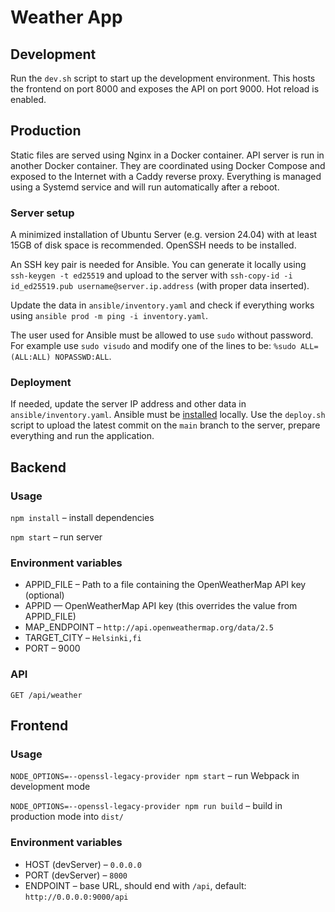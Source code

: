 # Weather App

## Development

Run the `dev.sh` script to start up the development environment. This hosts the frontend on port 8000 and exposes the API on port 9000. Hot reload is enabled.

## Production

Static files are served using Nginx in a Docker container. API server is run in another Docker container. They are coordinated using Docker Compose and exposed to the Internet with a Caddy reverse proxy. Everything is managed using a Systemd service and will run automatically after a reboot.

### Server setup

A minimized installation of Ubuntu Server (e.g. version 24.04) with at least 15GB of disk space is recommended. OpenSSH needs to be installed.

An SSH key pair is needed for Ansible. You can generate it locally using `ssh-keygen -t ed25519` and upload to the server with `ssh-copy-id -i id_ed25519.pub username@server.ip.address` (with proper data inserted).

Update the data in `ansible/inventory.yaml` and check if everything works using `ansible prod -m ping -i inventory.yaml`.

The user used for Ansible must be allowed to use `sudo` without password. For example use `sudo visudo` and modify one of the lines to be: `%sudo ALL=(ALL:ALL) NOPASSWD:ALL`.

### Deployment

If needed, update the server IP address and other data in `ansible/inventory.yaml`. Ansible must be [installed](https://docs.ansible.com/ansible/latest/installation_guide/intro_installation.html) locally. Use the `deploy.sh` script to upload the latest commit on the `main` branch to the server, prepare everything and run the application.

## Backend

### Usage

`npm install` – install dependencies

`npm start` – run server

### Environment variables

- APPID_FILE – Path to a file containing the OpenWeatherMap API key (optional)
- APPID — OpenWeatherMap API key (this overrides the value from APPID_FILE)
- MAP_ENDPOINT – `http://api.openweathermap.org/data/2.5`
- TARGET_CITY – `Helsinki,fi`
- PORT – 9000

### API

`GET /api/weather`

## Frontend

### Usage

`NODE_OPTIONS=--openssl-legacy-provider npm start` – run Webpack in development mode

`NODE_OPTIONS=--openssl-legacy-provider npm run build` – build in production mode into `dist/`

### Environment variables

- HOST (devServer) – `0.0.0.0`
- PORT (devServer) – `8000`
- ENDPOINT – base URL, should end with `/api`, default: `http://0.0.0.0:9000/api`
